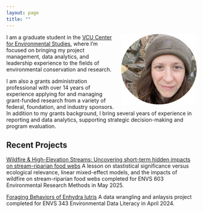 ```yaml
---
layout: page
title: ""
---
```


<div style="float: right; margin-left: 15px;">
  <img src="/assets/IMG_2623.png" alt="Description of Image" width="200">
</div>

I am a graduate student in the [VCU Center for Environmental Studies](https://ces.vcu.edu), where I’m focused on bringing my project management, data analytics, and leadership experience to the fields of environmental conservation and research.

I am also a grants administration professional with over 14 years of experience applying for and managing grant-funded research from a variety of federal, foundation, and industry sponsors.  In addition to my grants background, I bring several years of experience in reporting and data analytics, supporting strategic decision-making and program evaluation.



## **Recent Projects**

[Wildfire & High-Elevation Streams: Uncovering short-term hidden impacts on stream-riparian food webs](https://qubeshub.org/publications/5366/1) A lesson on stastistical significance versus ecological relevance, linear mixed-effect models, and the impacts of wildfire on stream-riparian food webs completed for ENVS 603 Environmental Research Methods in May 2025.

[Foraging Behaviors of Enhydra lutris](http://candice-weber.github.io/C.-Weber-Final-Project.html) A data wrangling and anlaysis project completed for ENVS 343 Environmental Data Literacy in April 2024.



